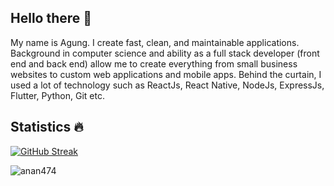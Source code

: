 ## Hello there 👋

My name is Agung. I create fast, clean, and maintainable applications. Background in computer science and ability as a full stack developer (front end and back end) allow me to create everything from small business websites to custom web applications and mobile apps. Behind the curtain, I used a lot of technology such as ReactJs, React Native, NodeJs, ExpressJs, Flutter, Python, Git etc.

## Statistics 🔥

[![GitHub Streak](https://github-readme-streak-stats.herokuapp.com?user=anan474)](https://git.io/streak-stats)
<p>&nbsp;<img align="left" src="https://github-readme-stats.vercel.app/api/wakatime?username=anan474&layout=compact" alt="anan474" /></p>
